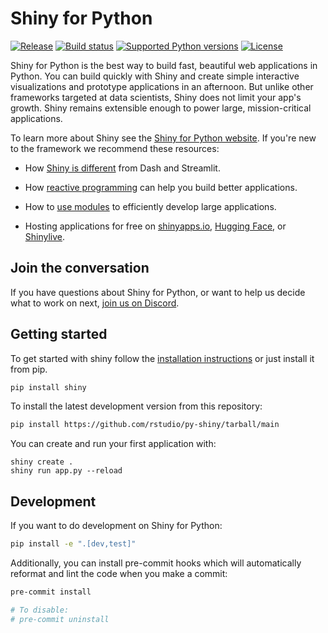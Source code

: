 Shiny for Python
================

[![Release](https://img.shields.io/github/v/release/rstudio/py-shiny)](https://img.shields.io/github/v/release/rstudio/py-shiny)
[![Build status](https://img.shields.io/github/actions/workflow/status/rstudio/py-shiny/pytest.yaml?branch=main)](https://img.shields.io/github/actions/workflow/status/rstudio/py-shiny/pytest.yaml?branch=main)
[![Supported Python versions](https://img.shields.io/pypi/pyversions/deptry)](https://pypi.org/project/deptry/)
[![License](https://img.shields.io/github/license/rstudio/py-shiny)](https://img.shields.io/github/license/rstudio/py-shiny)

Shiny for Python is the best way to build fast, beautiful web applications in Python. You can build quickly with Shiny and create simple interactive visualizations and prototype applications in an afternoon. But unlike other frameworks targeted at data scientists, Shiny does not limit your app's growth. Shiny remains extensible enough to power large, mission-critical applications.

To learn more about Shiny see the [Shiny for Python website](https://shiny.rstudio.com/py/). If you're new to the framework we recommend these resources:

-   How [Shiny is different](https://posit.co/blog/why-shiny-for-python/) from Dash and Streamlit.

-   How [reactive programming](https://shiny.rstudio.com/py/docs/reactive-programming.html) can help you build better applications.

-   How to [use modules](https://shiny.rstudio.com/py/docs/workflow-modules.html) to efficiently develop large applications.

-   Hosting applications for free on [shinyapps.io](https://shiny.rstudio.com/py/docs/deploy.html#deploy-to-shinyapps.io-cloud-hosting), [Hugging Face](https://shiny.posit.co/blog/posts/shiny-on-hugging-face/), or [Shinylive](https://shiny.rstudio.com/py/docs/shinylive.html).

## Join the conversation

If you have questions about Shiny for Python, or want to help us decide what to work on next, [join us on Discord](https://discord.gg/yMGCamUMnS).

## Getting started

To get started with shiny follow the [installation instructions](https://shiny.rstudio.com/py/docs/install.html) or just install it from pip.

``` sh
pip install shiny
```

To install the latest development version from this repository:

``` sh
pip install https://github.com/rstudio/py-shiny/tarball/main
```

You can create and run your first application with:

```         
shiny create .
shiny run app.py --reload
```

## Development

If you want to do development on Shiny for Python:

``` sh
pip install -e ".[dev,test]"
```

Additionally, you can install pre-commit hooks which will automatically reformat and lint the code when you make a commit:

``` sh
pre-commit install

# To disable:
# pre-commit uninstall
```
